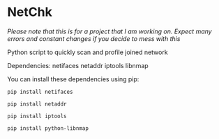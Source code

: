 NetChk
======

*Please note that this is for a project that I am working on. Expect many errors and constant changes if you decide to mess with this*

Python script to quickly scan and profile joined network

Dependencies:
netifaces
netaddr
iptools
libnmap

You can install these dependencies using pip:

`pip install netifaces`

`pip install netaddr`

`pip install iptools`

`pip install python-libnmap`

